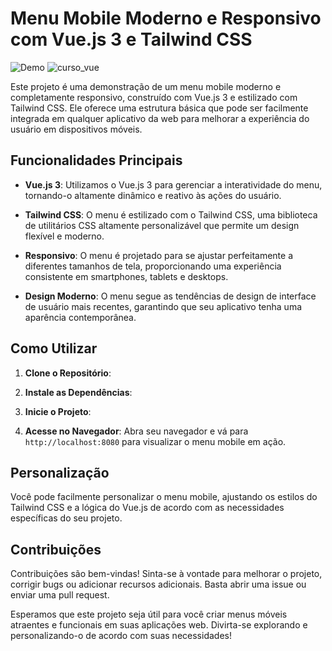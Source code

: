 # Menu Mobile Moderno e Responsivo com Vue.js 3 e Tailwind CSS

![Demo](link_para_uma_imagem_do_projeto.gif)
![curso_vue](https://github.com/Jeferson-Js/Vue.js/assets/82729145/760074b6-9681-4445-bf22-18f4477f0f58)


Este projeto é uma demonstração de um menu mobile moderno e completamente responsivo, construído com Vue.js 3 e estilizado com Tailwind CSS. Ele oferece uma estrutura básica que pode ser facilmente integrada em qualquer aplicativo da web para melhorar a experiência do usuário em dispositivos móveis.

## Funcionalidades Principais

- **Vue.js 3**: Utilizamos o Vue.js 3 para gerenciar a interatividade do menu, tornando-o altamente dinâmico e reativo às ações do usuário.

- **Tailwind CSS**: O menu é estilizado com o Tailwind CSS, uma biblioteca de utilitários CSS altamente personalizável que permite um design flexível e moderno.

- **Responsivo**: O menu é projetado para se ajustar perfeitamente a diferentes tamanhos de tela, proporcionando uma experiência consistente em smartphones, tablets e desktops.

- **Design Moderno**: O menu segue as tendências de design de interface de usuário mais recentes, garantindo que seu aplicativo tenha uma aparência contemporânea.

## Como Utilizar

1. **Clone o Repositório**: 
2. **Instale as Dependências**:

3. **Inicie o Projeto**:

4. **Acesse no Navegador**:
Abra seu navegador e vá para `http://localhost:8080` para visualizar o menu mobile em ação.

## Personalização

Você pode facilmente personalizar o menu mobile, ajustando os estilos do Tailwind CSS e a lógica do Vue.js de acordo com as necessidades específicas do seu projeto.

## Contribuições

Contribuições são bem-vindas! Sinta-se à vontade para melhorar o projeto, corrigir bugs ou adicionar recursos adicionais. Basta abrir uma issue ou enviar uma pull request.

Esperamos que este projeto seja útil para você criar menus móveis atraentes e funcionais em suas aplicações web. Divirta-se explorando e personalizando-o de acordo com suas necessidades!

